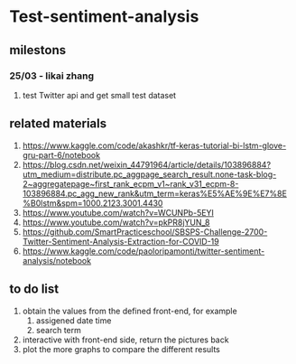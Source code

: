 # Test-sentiment-analysis

## milestons
### 25/03 - likai zhang
1. test Twitter api and get small test dataset

## related materials
1. https://www.kaggle.com/code/akashkr/tf-keras-tutorial-bi-lstm-glove-gru-part-6/notebook
2. https://blog.csdn.net/weixin_44791964/article/details/103896884?utm_medium=distribute.pc_aggpage_search_result.none-task-blog-2~aggregatepage~first_rank_ecpm_v1~rank_v31_ecpm-8-103896884.pc_agg_new_rank&utm_term=keras%E5%AE%9E%E7%8E%B0lstm&spm=1000.2123.3001.4430
3. https://www.youtube.com/watch?v=WCUNPb-5EYI
4. https://www.youtube.com/watch?v=pkPR8jYUN_8
5. https://github.com/SmartPracticeschool/SBSPS-Challenge-2700-Twitter-Sentiment-Analysis-Extraction-for-COVID-19
6. https://www.kaggle.com/code/paoloripamonti/twitter-sentiment-analysis/notebook

## to do list
1. obtain the values from the defined front-end, for example
   1. assigened date time
   2. search term
2. interactive with front-end side, return the pictures back
3. plot the more graphs to compare the different results
